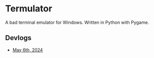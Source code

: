 # Termulator

A bad terminal emulator for Windows. Written in Python with Pygame.

## Devlogs

- [May 6th, 2024](devlogs/May_6_2024.md)
